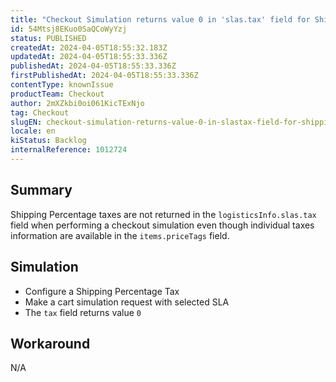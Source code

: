```yaml
---
title: "Checkout Simulation returns value 0 in 'slas.tax' field for Shipping Percentage taxes"
id: 54Mtsj8EKuo0SaQCoWyYzj
status: PUBLISHED
createdAt: 2024-04-05T18:55:32.183Z
updatedAt: 2024-04-05T18:55:33.336Z
publishedAt: 2024-04-05T18:55:33.336Z
firstPublishedAt: 2024-04-05T18:55:33.336Z
contentType: knownIssue
productTeam: Checkout
author: 2mXZkbi0oi061KicTExNjo
tag: Checkout
slugEN: checkout-simulation-returns-value-0-in-slastax-field-for-shipping-percentage-taxes
locale: en
kiStatus: Backlog
internalReference: 1012724
---
```


## Summary


Shipping Percentage taxes are not returned in the `logisticsInfo.slas.tax` field when performing a checkout simulation even though individual taxes information are available in the `items.priceTags` field.


##

## Simulation



- Configure a Shipping Percentage Tax
- Make a cart simulation request with selected SLA
- The `tax` field returns value `0`


##

## Workaround


N/A



